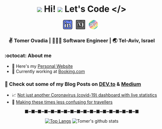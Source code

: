 <div align="center">
  <h1> <img src="https://raw.githubusercontent.com/alexnaiman/alexnaiman/master/resources/welcomeglitch.gif" width="50px" /> Hi! <img src="https://media.giphy.com/media/hvRJCLFzcasrR4ia7z/giphy.gif" width="25px"> Let's Code &lt;/&gt; </h1>
</div>

<p align='center'>
<a target="_blank" href="https://www.linkedin.com/in/tomerovadia/"><img height="30" src="https://raw.githubusercontent.com/otomer/otomer/master/assets/linkedin.png?raw=true"></a>&nbsp;&nbsp;
<a target="_blank" href="https://medium.com/@tomero"><img height="30" src="https://raw.githubusercontent.com/otomer/otomer/master/assets/medium.png?raw=true"></a>&nbsp;&nbsp;
<a target="_blank" href="https://dev.to/otomer"><img height="30" src="https://raw.githubusercontent.com/otomer/otomer/master/assets/devto.png?raw=true"></a>&nbsp;&nbsp;

<div align="center">
  <h3> ✌️ Tomer Ovadia | 👨🏽‍💻 Software Engineer | 🌏 Tel-Aviv, Israel </h3>
</div>

### :octocat: About me

- 👤 Here's my <a target="_blank" href="https://www.tomerovadia.com">Personal Website</a>
- 🏢 Currently working at <a target="_blank" href="https://www.booking.com">Booking.com</a>

### 📕 Check out some of my Blog Posts on [DEV.to](https://dev.to/otomer) & [Medium](https://medium.com/@tomero)

- 📈 <a target="_blank" href="https://dev.to/otomer/not-just-another-coronavirus-covid-19-dashboard-with-live-statistics-4d9k">Not just another Coronavirus (covid-19) dashboard with live statistics</a>
- 🌇 <a target="_blank" href="https://dev.to/otomer/making-these-times-less-confusing-for-travellers-29hj">Making these times less confusing for travellers</a>

<div align="center">

■━■━■━■━■━■━■━■━■━■━■━■━■━■━■━■━■━■

[![Top Langs](https://github-readme-stats.vercel.app/api/top-langs/?username=otomer&layout=compact)](https://github.com/anuraghazra/github-readme-stats)
![Tomer's github stats](https://github-readme-stats.vercel.app/api/?username=otomer&show_icons=true&title_color=1F75C8&icon_color=2AA410&text_color=043667&bg_color=ffffff)

</div>
